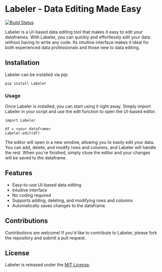 # Labeler - Data Editing Made Easy

[![Build Status](https://travis-ci.org/<user>/<repo>.svg?branch=master)](https://travis-ci.org/<user>/<repo>)

Labeler is a UI-based data editing tool that makes it easy to edit your dataframes. With Labeler, you can quickly and effortlessly edit your data without having to write any code. Its intuitive interface makes it ideal for both experienced data professionals and those new to data editing.

## Installation

Labeler can be installed via pip:

```
pip install Labeler
```


### Usage
Once Labeler is installed, you can start using it right away. Simply import Labeler in your script and use the edit function to open the UI-based editor.

```
import Labeler

df = <your dataframe>
Labeler.edit(df)
```

The editor will open in a new window, allowing you to easily edit your data. You can add, delete, and modify rows and columns, and Labeler will handle the rest. When you're finished, simply close the editor and your changes will be saved to the dataframe.


## Features

- Easy-to-use UI-based data editing
- Intuitive interface
- No coding required
- Supports adding, deleting, and modifying rows and columns
- Automatically saves changes to the dataframe


## Contributions

Contributions are welcome! If you'd like to contribute to Labeler, please fork the repository and submit a pull request.

## License

Labeler is released under the [MIT License](https://opensource.org/licenses/MIT).
